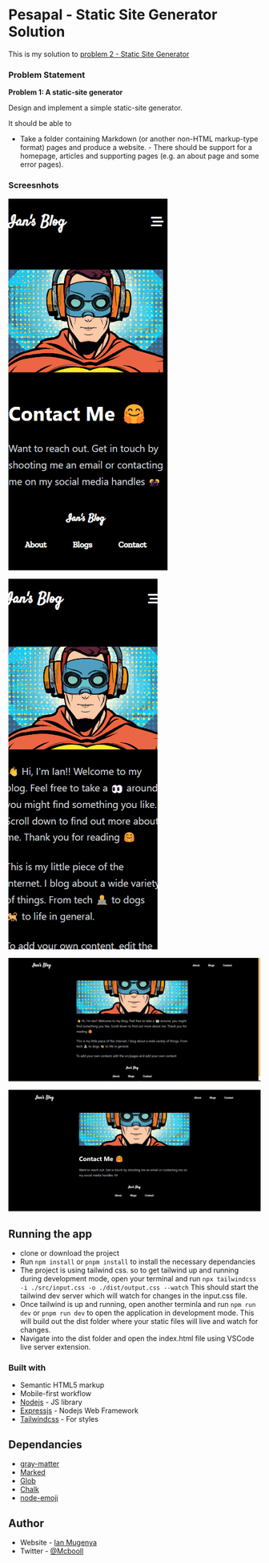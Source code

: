 # Pesapal - Static Site Generator Solution

This is my solution to [problem 2 - Static Site Generator](https://pesapal.freshteam.com/jobs/2OU7qEKgG4DR/junior-developer-23)



### Problem Statement

**Problem 1: A static-site generator**

Design and implement a simple static-site generator. 

It should be able to 
- Take a folder containing Markdown (or another non-HTML markup-type format) pages and produce a website. - There should be support for a homepage, articles and supporting pages (e.g. an about page and some error pages).


### Screesnhots

![Mobile View](./src/assets/images/mobile-view-one.png)

![Mobile View Two](./src/assets/images/mobile-view-two.png)

![Desktop View](./src/assets/images/desktop-view-one.png)

![Desktop View](./src/assets/images/desktop-view-two.png)



## Running the app
- clone or download the project
- Run `npm install` or `pnpm install` to install the necessary dependancies
- The project is using tailwind css. so to get tailwind up and running during development mode, open your terminal and run `npx tailwindcss -i ./src/input.css -o ./dist/output.css --watch`
This should start the tailwind dev server which will watch for changes in the input.css file.
- Once tailwind is up and running, open another terminla and run `npm run dev` or `pnpm run dev` to open the application in development mode. This will build out the dist folder where your static files will live and watch for changes. 
- Navigate into the dist folder and open the index.html file using VSCode live server extension.




### Built with

- Semantic HTML5 markup
- Mobile-first workflow
- [Nodejs](https://nodejs.org/en/) - JS library
- [Expressjs](https://expressjs.com/) - Nodejs Web Framework
- [Tailwindcss](https://tailwindcss.com/) - For styles

## Dependancies
- [gray-matter](https://github.com/jonschlinkert/gray-matter)
- [Marked](marked.js.org)
- [Glob](github.com/isaacs/node-glob#readme)
- [Chalk](github.com/chalk/chalk#readme)
- [node-emoji](github.com/omnidan/node-emoji#readme)


## Author

- Website - [Ian Mugenya](https://ianmugenya.netlify.app/)
- Twitter - [@Mcbooll](https://twitter.com/McBooll)
